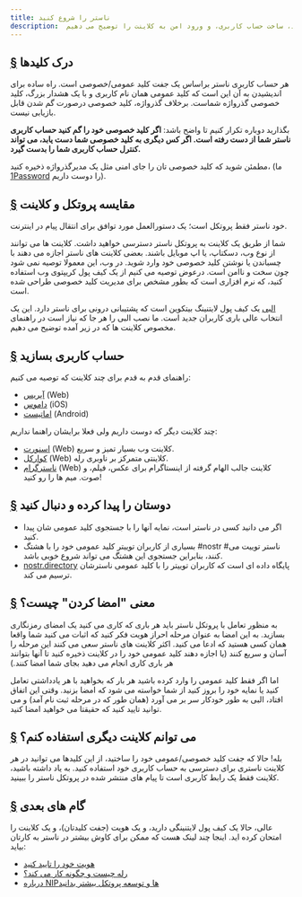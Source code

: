 ```yaml
---
title: ناستر را شروع کنید
description:  این راهنما کمک می کند مفاهیم پایه ناستر بفهمید و شما آماده استقرار و استفاده از ناستر با یک حساب کاربری جدید می کند. ما ساختن کیف پول لایتنینگی جدید، ساخت حساب کاربری، و ورود امن به کلاینت را توضیح می دهیم. 
---
```


## [§](#درک-کلیدها) درک کلیدها

هر حساب کاربری ناستر براساس یک جفت کلید عمومی/خصوصی است. راه ساده برای اندیشیدن به آن این است که کلید عمومی همان نام کاربری و  با یک هشدار بزرگ، کلید خصوصی گذرواژه شماست. برخلاف گذرواژه، کلید خصوصی درصورت گم شدن قابل بازیابی نیست. 

بگذارید دوباره تکرار کنیم تا واضح باشد: **اگر کلید خصوصی خود را گم کنید حساب کاربری ناستر شما از دست رفته است. اگر کس دیگری به کلید خصوصی شما دست یابد، می تواند کنترل حساب کاربری شما را بدست گیرد.**

مطمئن شوید که کلید خصوصی تان را جای امنی مثل یک مدیرگذرواژه ذخیره کنید، (ما [1Password](https://1password.com/) را دوست داریم). 

## [§](#مقایسه-پروتکل-و-کلاینت) مقایسه پروتکل و کلاینت

خود ناستر فقط پروتکل است؛ یک دستورالعمل مورد توافق برای انتقال پیام در اینترنت. 

شما از طریق یک کلاینت به پروتکل ناستر دسترسی خواهید داشت. کلاینت ها می توانند از نوع وب، دسکتاپ، یا اپ موبایل باشند. بعضی کلاینت های ناستر اجازه می دهند با چسباندن یا نوشتن کلید خصوصی خود وارد شوید. در وب، این معمولا توصیه نمی شود چون سخت و ناامن است. درعوض توصیه می کنیم از یک کیف پول کریپتوی وب استفاده کنید، که نرم افزاری است که بطور مشخص برای مدیریت کلید خصوصی طراحی شده است. 


[البی](https://chrome.google.com/webstore/detail/alby-bitcoin-lightning-wa/iokeahhehimjnekafflcihljlcjccdbe) یک کیف پول لایتنینگ بیتکوین است که پشتیبانی درونی برای ناستر دارد. این یک انتخاب عالی باری کاربران جدید است. ما نصب البی را هر جا که نیاز است در راهنمای مخصوص کلاینت ها که در زیر آمده توضیح می دهیم.

## [§](#حساب-کاربری-بسازید) حساب کاربری بسازید

 راهنمای قدم به قدم برای چند کلاینت که توصیه می کنیم:

-   [آیریس](/fa/guides/iris) (Web)
-   [داموس](/fa/guides/damus) (iOS)
-   [اماتیست](/fa/guides/amethyst) (Android)

چند کلاینت دیگر که دوست داریم ولی فعلا برایشان راهنما نداریم:

-   [اسنورت](https://snort.social/) (Web) کلاینت وب بسیار تمیز و سریع. 
-   [کوارکل](https://coracle.social/) (Web) کلاینتی متمرکز بر ناوبری رله. 
-   [ناسترگرام](https://nostrgram.co) (Web) کلاینت جالب الهام گرفته از اینستاگرام برای عکس، فیلم، و صوت. میم ها را رو کنید!

## [§](#دوست-پیدا-کنید) دوستان را پیدا کرده و دنبال کنید

-   اگر می دانید کسی در ناستر است، نمایه آنها را با جستجوی کلید عمومی شان پیدا کنید.
-   بسیاری از کاربران توییتر کلید عمومی خود را با هشتگ #nostr #ناستر توییت می کنند، بنابراین جستجوی این هشتگ می تواند شروع خوبی باشد.  
-   [nostr.directory](https://nostr.directory) پایگاه داده ای است که کاربران توییتر را با کلید عمومی ناسترشان ترسیم می کند.
 
## [§](#امضا_چیست) معنی "امضا کردن" چیست؟

به منظور تعامل با پروتکل ناستر باید هر باری که کاری می کنید یک امضای رمزنگاری بسازید. به این امضا به عنوان مرحله احراز هویت فکر کنید که اثبات می کنید شما واقعا همان کسی هستید که ادعا می کنید.
اکثر کلاینت های ناستر سعی می کنند این مرحله را آسان و سریع کنند (یا اجازه دهند کلید عمومی خود را در کلاینت ذخیره کنید تا آنها بتوانند هر باری کاری انجام می دهید بجای شما امضا کنند.) 

اما اگر فقط کلید عمومی را وارد کرده باشید هر بار که بخواهید با هر یادداشتی تعامل کنید یا نمایه خود را بروز کنید از شما خواسته می شود که امضا بزنید. وقتی این اتفاق افتاد، البی به طور خودکار سر بر می آورد (همان طور که در مرحله ثبت نام آمد) و می توانید تایید کنید که حقیقتا می خواهید امضا کنید.

## [§](#میتوانم-کلاینت-دیگری-استفاده-کنم) می توانم کلاینت دیگری استفاده کنم؟

بله! حالا که جفت کلید خصوصی/عمومی خود را ساختید، از این کلیدها می توانید در هر کلاینت ناستری برای دسترسی به حساب کاربری خود استفاده کنید. به یاد داشته باشید، کلاینت فقط یک رابط کاربری است تا پیام های منتشر شده در پروتکل ناستر را ببینید.

## [§](#گام-های-بعدی) گام های بعدی

عالی، حالا یک کیف پول لایتنینگی دارید، و یک هویت (جفت کلیدتان)، و یک کلاینت را امتحان کرده اید. اینجا چند لینک هست که ممکن برای کاوش بیشتر در ناستر به کارتان بیاید: 


-   [هویت خود را تایید کنید](/fa/verify-your-identity)
-   [رله چیست و چگونه کار می کند؟](/fa/relays)
-   [درباره NIPها و توسعه پروتکل بیشتر بدانید](/fa/the-protocol)
